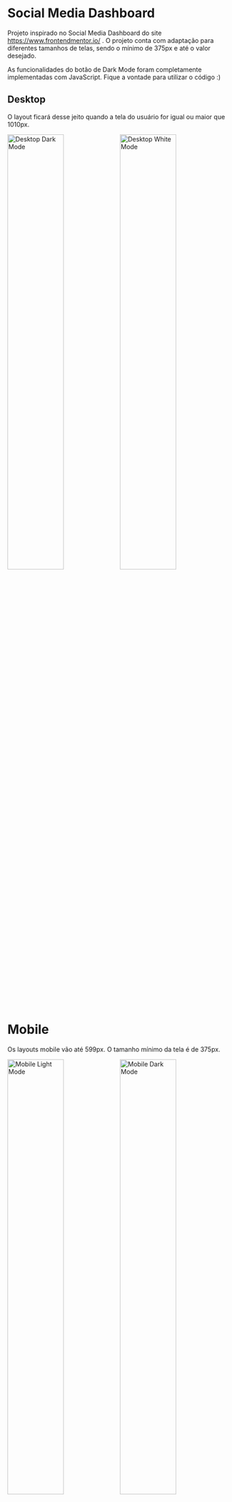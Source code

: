 # Social Media Dashboard

Projeto inspirado no Social Media Dashboard do site https://www.frontendmentor.io/ .
O projeto conta com adaptação para diferentes tamanhos de telas, sendo o mínimo de 375px e até o valor desejado.

As funcionalidades do botão de Dark Mode foram completamente implementadas com JavaScript.
Fique a vontade para utilizar o código :)


## Desktop

O layout ficará desse jeito quando a tela do usuário for igual ou maior que 1010px.

<img src="../master/project-images/Desktop-Dark-Mode.PNG" alt="Desktop Dark Mode" width="50%"><img src="../master/project-images/Desktop-Light-Mode.PNG" alt="Desktop White Mode" width="50%">

# Mobile

Os layouts mobile vão até 599px. O tamanho mínimo da tela é de 375px.

<img src="../master/project-images/Mobile-Light-Mode.png" alt="Mobile Light Mode" width="50%"><img src="../master/project-images/Mobile-Dark-Mode.png" alt="Mobile Dark Mode" width="50%">
